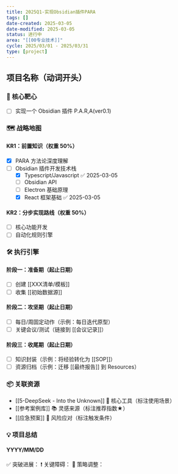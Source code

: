 ```yaml
---
title: 2025Q1-实现Obsidian插件PARA
tags: []
date-created: 2025-03-05
date-modified: 2025-03-05
status: 进行中
area: "[[00专业技术]]"
cycle: 2025/03/01 - 2025/03/31
type: [project]
---
```


## 项目名称（动词开头）

### 🎯 核心靶心

- [ ] 实现一个 Obsidian 插件 P.A.R,A(ver0.1)

### 🗺️ 战略地图

#### KR1：前置知识（权重 50%）

- [x] PARA 方法论深度理解
- [ ] Obsidian 插件开发技术栈
	- [x] Typescript/Javascript ✅ 2025-03-05
	- [ ] Obsidian API
	- [ ] Electron 基础原理
	- [x] React 框架基础 ✅ 2025-03-05

#### KR2：分步实现路线（权重 50%）

- [ ] 核心功能开发
- [ ] 自动化规则引擎

### 🛠️ 执行引擎

#### 阶段一：准备期（起止日期）

- [ ] 创建 [[XXX清单/模板]]
- [ ] 收集 [[初始数据源]]

#### 阶段二：攻坚期（起止日期）

- [ ] 每日/周固定动作（示例：每日迭代原型）
- [ ] 关键会议/测试（链接到 [[会议记录]]）

#### 阶段三：收尾期（起止日期）

- [ ] 知识封装（示例：将经验转化为 [[SOP]]）
- [ ] 资源归档（示例：迁移 [[最终报告]] 到 Resources）

### 📦 关联资源

- [[5-DeepSeek - Into the Unknown]] 🔨 核心工具（标注使用场景）
- [[参考案例库]] 📚 灵感来源（标注推荐指数★）
- [[应急预案]] 🚨 风险应对（标注触发条件）

### 💡 项目总结

#### YYYY/MM/DD

✅ 突破进展：
❗️ 关键障碍：
🔄 策略调整：
